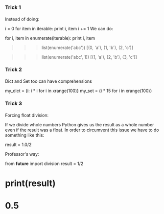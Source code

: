 ### Trick 1
#### 
Instead of doing:

i = 0 
for item in iterable: 
    print i, item 
    i += 1
We can do:

for i, item in enumerate(iterable):
    print i, item

>>> list(enumerate('abc')) 
[(0, 'a'), (1, 'b'), (2, 'c')] 

>>> list(enumerate('abc', 1)) 
[(1, 'a'), (2, 'b'), (3, 'c')]

### Trick 2
####
Dict and Set too can have comprehensions

my_dict = {i: i * i for i in xrange(100)} 
my_set = {i * 15 for i in xrange(100)}

### Trick 3
####
Forcing float division:

If we divide whole numbers Python gives us the result as a whole number even if the result was a float. 
In order to circumvent this issue we have to do something like this:

result = 1.0/2

Professor's way:

from __future__ import division 
result = 1/2
# print(result)
# 0.5
